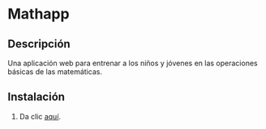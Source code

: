 
# Mathapp
## Descripción
Una aplicación web para entrenar a los niños y jóvenes en las operaciones básicas de las matemáticas.
## Instalación
1. Da clic [aquí](https://github.com/LisoProgrammer/dadoo/archive/refs/heads/main.zip).
